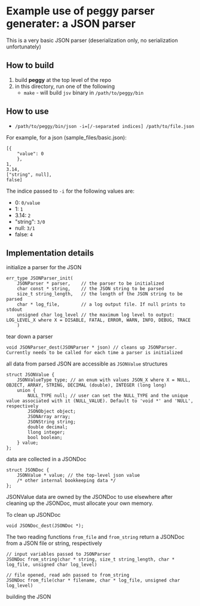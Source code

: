# Example use of <b>peggy</b> parser generater: a JSON parser

This is a very basic JSON parser (deserialization only, no serialization unfortunately)

## How to build
1) build <b>peggy</b> at the top level of the repo
2) in this directory, run one of the following
    - `make` - will build `jsv` binary in `/path/to/peggy/bin`

## How to use

- `/path/to/peggy/bin/json -i=[/-separated indices] /path/to/file.json`

For example, for a json (sample_files/basic.json):
```
[{
    "value": 0
    },
1,
3.14,
["string", null],
false]
```

The indice passed to `-i` for the following values are:
- 0: `0/value`
- 1: `1`
- 3.14: `2`
- "string": `3/0`
- null: `3/1`
- false: `4`

## Implementation details

initialize a parser for the JSON
```
err_type JSONParser_init(
    JSONParser * parser,    // the parser to be initialized
    char const * string,    // the JSON string to be parsed
    size_t string_length,   // the length of the JSON string to be parsed
    char * log_file,        // a log output file. If null prints to stdout
    unsigned char log_level // the maximum log level to output: LOG_LEVEL_X where X = DISABLE, FATAL, ERROR, WARN, INFO, DEBUG, TRACE
    )
```

tear down a parser
```
void JSONParser_dest(JSONParser * json) // cleans up JSONParser. Currently needs to be called for each time a parser is initialized
```

all data from parsed JSON are accessible as `JSONValue` structures
```
struct JSONValue {
    JSONValueType type; // an enum with values JSON_X where X = NULL, OBJECT, ARRAY, STRING, DECIMAL (double), INTEGER (long long)
    union {
        NULL_TYPE null; // user can set the NULL_TYPE and the unique value associated with it (NULL_VALUE). Default to 'void *' and 'NULL', respectively
        JSONObject object;
        JSONArray array;
        JSONString string;
        double decimal;
        llong integer;
        bool boolean;
    } value;
};
```

data are collected in a JSONDoc
```
struct JSONDoc {
    JSONValue * value; // the top-level json value
    /* other internal bookkeeping data */
};
```
JSONValue data are owned by the JSONDoc to use elsewhere after cleaning up the JSONDoc, must allocate your own memory.

To clean up JSONDoc
```
void JSONDoc_dest(JSONDoc *);
```

The two reading functions `from_file` and `from_string` return a JSONDoc from a JSON file or string, respectively
```
// input variables passed to JSONParser
JSONDoc from_string(char * string, size_t string_length, char * log_file, unsigned char log_level)

// file opened, read adn passed to from_string
JSONDoc from_file(char * filename, char * log_file, unsigned char log_level)
```

building the JSON
